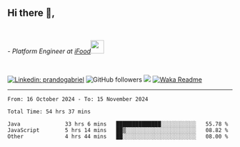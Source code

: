 <h2>Hi there  👋,</h2> </br>

<p><em>- Platform Engineer at <a href="https://www.ifood.com.br/">iFood</a><img src="https://media.giphy.com/media/WUlplcMpOCEmTGBtBW/giphy.gif" width="30"> 
</em></p></br>


[![Linkedin: prandogabriel](https://img.shields.io/badge/-prandogabriel-blue?style=flat-square&logo=Linkedin&logoColor=white&link=https://www.linkedin.com/in/prandogabriel/)](https://www.linkedin.com/in/prandogabriel)
![GitHub followers](https://img.shields.io/github/followers/prandogabriel?label=Follow&style=social)
![](https://visitor-badge.glitch.me/badge?page_id=prandogabriel.prandogabriel)
[![Waka Readme](https://github.com/prandogabriel/prandogabriel/actions/workflows/update-stats.yml.yml/badge.svg)](https://github.com/prandogabriel/prandogabriel/actions/workflows/update-stats.yml.yml)

---

<!--START_SECTION:waka-->

```golang
From: 16 October 2024 - To: 15 November 2024

Total Time: 54 hrs 37 mins

Java              33 hrs 6 mins   ██████████████░░░░░░░░░░░   55.78 %
JavaScript        5 hrs 14 mins   ██▒░░░░░░░░░░░░░░░░░░░░░░   08.82 %
Other             4 hrs 44 mins   ██░░░░░░░░░░░░░░░░░░░░░░░   08.00 %
```

<!--END_SECTION:waka-->
